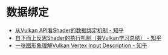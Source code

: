# 数据绑定


* [从Vulkan API看Shader的数据绑定机制 - 知乎](https://zhuanlan.zhihu.com/p/111882744)
* [自下而上反思Shader的执行机制（兼Vulkan学习总结） - 知乎](https://zhuanlan.zhihu.com/p/111577281)
* [一张图形象理解Vulkan Vertex Input Description - 知乎](https://zhuanlan.zhihu.com/p/450157594)
